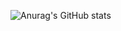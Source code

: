 ![Anurag's GitHub stats](https://github-readme-stats.vercel.app/api?username=Tetsu-is&count_private=true&show_icons=true&theme=dracula)
<!--
**Tetsu-is/Tetsu-is** is a ✨ _special_ ✨ repository because its `README.md` (this file) appears on your GitHub profile.

Here are some ideas to get you started:

- 🔭 I’m currently working on ...
- 🌱 I’m currently learning ...
- 👯 I’m looking to collaborate on ...
- 🤔 I’m looking for help with ...
- 💬 Ask me about ...
- 📫 How to reach me: ...
- 😄 Pronouns: ...
- ⚡ Fun fact: ...
-->
